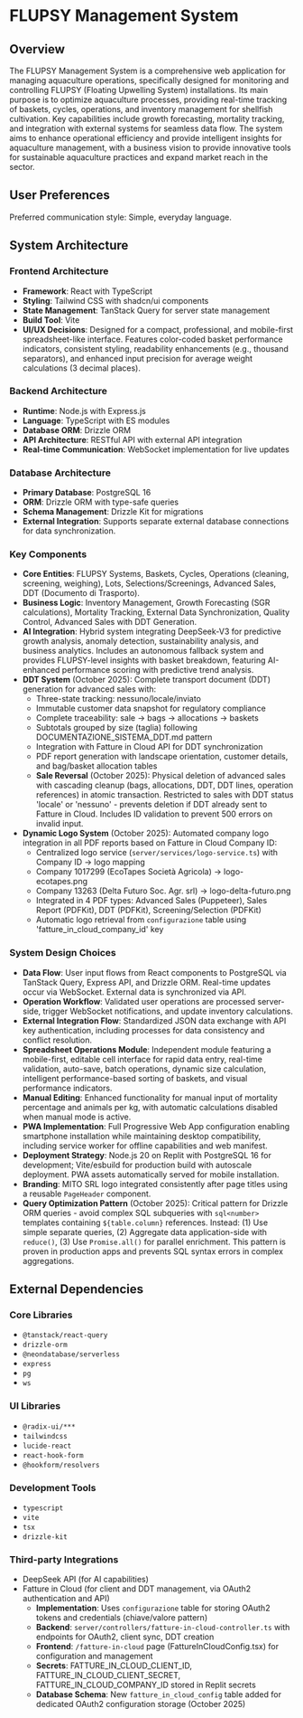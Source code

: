 # FLUPSY Management System

## Overview
The FLUPSY Management System is a comprehensive web application for managing aquaculture operations, specifically designed for monitoring and controlling FLUPSY (Floating Upwelling System) installations. Its main purpose is to optimize aquaculture processes, providing real-time tracking of baskets, cycles, operations, and inventory management for shellfish cultivation. Key capabilities include growth forecasting, mortality tracking, and integration with external systems for seamless data flow. The system aims to enhance operational efficiency and provide intelligent insights for aquaculture management, with a business vision to provide innovative tools for sustainable aquaculture practices and expand market reach in the sector.

## User Preferences
Preferred communication style: Simple, everyday language.

## System Architecture

### Frontend Architecture
- **Framework**: React with TypeScript
- **Styling**: Tailwind CSS with shadcn/ui components
- **State Management**: TanStack Query for server state management
- **Build Tool**: Vite
- **UI/UX Decisions**: Designed for a compact, professional, and mobile-first spreadsheet-like interface. Features color-coded basket performance indicators, consistent styling, readability enhancements (e.g., thousand separators), and enhanced input precision for average weight calculations (3 decimal places).

### Backend Architecture
- **Runtime**: Node.js with Express.js
- **Language**: TypeScript with ES modules
- **Database ORM**: Drizzle ORM
- **API Architecture**: RESTful API with external API integration
- **Real-time Communication**: WebSocket implementation for live updates

### Database Architecture
- **Primary Database**: PostgreSQL 16
- **ORM**: Drizzle ORM with type-safe queries
- **Schema Management**: Drizzle Kit for migrations
- **External Integration**: Supports separate external database connections for data synchronization.

### Key Components
- **Core Entities**: FLUPSY Systems, Baskets, Cycles, Operations (cleaning, screening, weighing), Lots, Selections/Screenings, Advanced Sales, DDT (Documento di Trasporto).
- **Business Logic**: Inventory Management, Growth Forecasting (SGR calculations), Mortality Tracking, External Data Synchronization, Quality Control, Advanced Sales with DDT Generation.
- **AI Integration**: Hybrid system integrating DeepSeek-V3 for predictive growth analysis, anomaly detection, sustainability analysis, and business analytics. Includes an autonomous fallback system and provides FLUPSY-level insights with basket breakdown, featuring AI-enhanced performance scoring with predictive trend analysis.
- **DDT System** (October 2025): Complete transport document (DDT) generation for advanced sales with:
  - Three-state tracking: nessuno/locale/inviato
  - Immutable customer data snapshot for regulatory compliance
  - Complete traceability: sale → bags → allocations → baskets
  - Subtotals grouped by size (taglia) following DOCUMENTAZIONE_SISTEMA_DDT.md pattern
  - Integration with Fatture in Cloud API for DDT synchronization
  - PDF report generation with landscape orientation, customer details, and bag/basket allocation tables
  - **Sale Reversal** (October 2025): Physical deletion of advanced sales with cascading cleanup (bags, allocations, DDT, DDT lines, operation references) in atomic transaction. Restricted to sales with DDT status 'locale' or 'nessuno' - prevents deletion if DDT already sent to Fatture in Cloud. Includes ID validation to prevent 500 errors on invalid input.
- **Dynamic Logo System** (October 2025): Automated company logo integration in all PDF reports based on Fatture in Cloud Company ID:
  - Centralized logo service (`server/services/logo-service.ts`) with Company ID → logo mapping
  - Company 1017299 (EcoTapes Società Agricola) → logo-ecotapes.png
  - Company 13263 (Delta Futuro Soc. Agr. srl) → logo-delta-futuro.png
  - Integrated in 4 PDF types: Advanced Sales (Puppeteer), Sales Report (PDFKit), DDT (PDFKit), Screening/Selection (PDFKit)
  - Automatic logo retrieval from `configurazione` table using 'fatture_in_cloud_company_id' key

### System Design Choices
- **Data Flow**: User input flows from React components to PostgreSQL via TanStack Query, Express API, and Drizzle ORM. Real-time updates occur via WebSocket. External data is synchronized via API.
- **Operation Workflow**: Validated user operations are processed server-side, trigger WebSocket notifications, and update inventory calculations.
- **External Integration Flow**: Standardized JSON data exchange with API key authentication, including processes for data consistency and conflict resolution.
- **Spreadsheet Operations Module**: Independent module featuring a mobile-first, editable cell interface for rapid data entry, real-time validation, auto-save, batch operations, dynamic size calculation, intelligent performance-based sorting of baskets, and visual performance indicators.
- **Manual Editing**: Enhanced functionality for manual input of mortality percentage and animals per kg, with automatic calculations disabled when manual mode is active.
- **PWA Implementation**: Full Progressive Web App configuration enabling smartphone installation while maintaining desktop compatibility, including service worker for offline capabilities and web manifest.
- **Deployment Strategy**: Node.js 20 on Replit with PostgreSQL 16 for development; Vite/esbuild for production build with autoscale deployment. PWA assets automatically served for mobile installation.
- **Branding**: MITO SRL logo integrated consistently after page titles using a reusable `PageHeader` component.
- **Query Optimization Pattern** (October 2025): Critical pattern for Drizzle ORM queries - avoid complex SQL subqueries with `sql<number>` templates containing `${table.column}` references. Instead: (1) Use simple separate queries, (2) Aggregate data application-side with `reduce()`, (3) Use `Promise.all()` for parallel enrichment. This pattern is proven in production apps and prevents SQL syntax errors in complex aggregations.

## External Dependencies

### Core Libraries
- `@tanstack/react-query`
- `drizzle-orm`
- `@neondatabase/serverless`
- `express`
- `pg`
- `ws`

### UI Libraries
- `@radix-ui/***`
- `tailwindcss`
- `lucide-react`
- `react-hook-form`
- `@hookform/resolvers`

### Development Tools
- `typescript`
- `vite`
- `tsx`
- `drizzle-kit`

### Third-party Integrations
- DeepSeek API (for AI capabilities)
- Fatture in Cloud (for client and DDT management, via OAuth2 authentication and API)
  - **Implementation**: Uses `configurazione` table for storing OAuth2 tokens and credentials (chiave/valore pattern)
  - **Backend**: `server/controllers/fatture-in-cloud-controller.ts` with endpoints for OAuth2, client sync, DDT creation
  - **Frontend**: `/fatture-in-cloud` page (FattureInCloudConfig.tsx) for configuration and management
  - **Secrets**: FATTURE_IN_CLOUD_CLIENT_ID, FATTURE_IN_CLOUD_CLIENT_SECRET, FATTURE_IN_CLOUD_COMPANY_ID stored in Replit secrets
  - **Database Schema**: New `fatture_in_cloud_config` table added for dedicated OAuth2 configuration storage (October 2025)